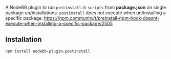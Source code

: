 A NodeBB plugin to run `postinstall` in `scripts` from **package.json** on single package un/installations. `postinstall` does not execute when un/installing a specific package:
https://npm.community/t/preinstall-npm-hook-doesnt-execute-when-installing-a-specific-package/2505

## Installation

    npm install nodebb-plugin-postinstall
